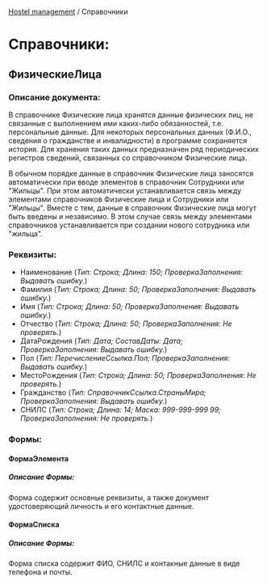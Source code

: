 [Hostel management](/README.md) / Справочники

# Справочники:

## ФизическиеЛица
### Описание документа:
В справочнике Физические лица хранятся данные физических лиц, не связанные с выполнением ими каких-либо обязанностей, т.е. персональные данные. Для некоторых персональных данных (Ф.И.О., сведения о гражданстве и инвалидности) в программе сохраняется история. Для хранения таких данных предназначен ряд периодических регистров сведений, связанных со справочником Физические лица.

В обычном порядке данные в справочник Физические лица заносятся автоматически при вводе элементов в справочник Сотрудники или "Жильцы". При этом автоматически устанавливается связь между элементами справочников Физические лица и Сотрудники или "Жильцы". Вместе с тем, данные в справочник Физические лица могут быть введены и независимо. В этом случае связь между элементами справочников устанавливается при создании нового сотрудника или "жильца".

### Реквизиты:
+ Наименование (*Тип: Строка; Длина: 150; ПроверкаЗаполнения: Выдавать ошибку.*)
+ Фамилия (*Тип: Строка; Длина: 50; ПроверкаЗаполнения: Выдавать ошибку.*)
+ Имя (*Тип: Строка; Длина: 50; ПроверкаЗаполнения: Выдавать ошибку.*)
+ Отчество (*Тип: Строка; Длина: 50; ПроверкаЗаполнения: Не проверять.*)
+ ДатаРождения (*Тип: Дата; СоставДаты: Дата; ПроверкаЗаполнения: Выдавать ошибку.*)
+ Пол (*Тип: ПеречислениеСсылка.Пол; ПроверкаЗаполнения: Выдавать ошибку.*)
+ МестоРождения (*Тип: Строка; Длина: 50; ПроверкаЗаполнения: Не проверять.*)
+ Гражданство (*Тип: СправочникСсылка.СтраныМира; ПроверкаЗаполнения: Выдавать ошибку.*)
+ СНИЛС (*Тип: Строка; Длина: 14; Маска: 999-999-999 99; ПроверкаЗаполнения: Не проверять.*)
### Формы:
#### ФормаЭлемента
##### Описание Формы:
Форма содержит основные реквизиты, а также документ удостоверяющий личность и его контактные данные.
#### ФормаСписка
##### Описание Формы:
Форма списка содержит ФИО, СНИЛС и контакные данные в виде телефона и почты.
